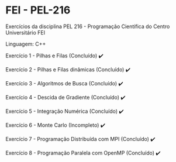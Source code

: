 # FEI - PEL-216
Exercícios da disciplina PEL 216 - Programação Científica do Centro Universitário FEI

Linguagem: C++

Exercício 1 - Pilhas e Filas (Concluído) :heavy_check_mark:

Exercício 2 - Pilhas e Filas dinâmicas (Concluído) :heavy_check_mark:

Exercício 3 - Algoritmos de Busca (Concluído) :heavy_check_mark:

Exercício 4 - Descida de Gradiente (Concluído) :heavy_check_mark:

Exercício 5 - Integração Numérica (Concluído) :heavy_check_mark:

Exercício 6 - Monte Carlo (Incompleto) :heavy_check_mark:

Exercício 7 - Programação Distribuída com MPI (Concluído) :heavy_check_mark:

Exercício 8 - Programação Paralela com OpenMP (Concluído) :heavy_check_mark:
